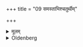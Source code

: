 +++
title = "09 समस्ताभिश्चतुर्थीम्"

+++

<details><summary>मूलम्</summary>

समस्ताभिश्चतुर्थीम् ९
</details>

<details><summary>Oldenberg</summary>

9. A fourth (oblation) with (the three Mahāvyāhr̥tis) together.
</details>
